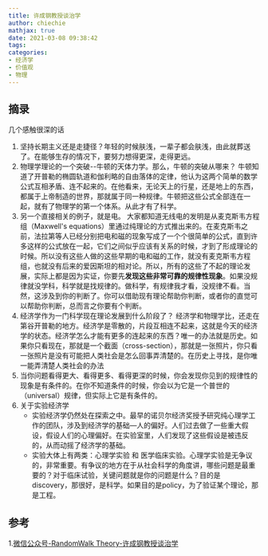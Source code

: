 ```yaml
---
title: 许成钢教授谈治学
author: chiechie
mathjax: true
date: 2021-03-08 09:38:42
tags:
categories:
- 经济学
- 价值观
- 物理
---
```



## 摘录

几个感触很深的话

1. 坚持长期主义还是走捷径？年轻的时候肤浅，一辈子都会肤浅，由此就葬送了。在能够生存的情况下，要努力想得更深，走得更远。
2. 物理学理论的一个突破--牛顿的天体力学。那么，牛顿的突破从哪来？
   牛顿知道了开普勒的椭圆轨道和伽利略的自由落体的定律，他认为这两个简单的数学公式互相矛盾、连不起来的。在他看来，无论天上的行星，还是地上的东西，都属于上帝制造的世界，那就属于同一种规律。牛顿把这些公式全部连在一起，就有了物理学的第一个体系。从此才有了科学。
3. 另一个直接相关的例子，就是电。
   大家都知道无线电的发明是从麦克斯韦方程组（Maxwell's equations）里通过纯理论的方式推出来的。在麦克斯韦之前，法拉第等人已经分别把电和磁的现象写成了一个个很简单的公式，直到许多这样的公式放在一起，它们之间似乎应该有关系的时候，才到了形成理论的时候。所以没有这些人做的这些早期的电和磁的工作，就没有麦克斯韦方程组，也就没有后来的爱因斯坦的相对论。所以，所有的这些了不起的理论发展，实际上都是因为实证，你要先**发现这些非常可靠的规律性现象**。如果没规律就没学科，科学就是找规律的。做科学，有规律我才看，没规律不看。当然，这涉及到你的判断了。你可以借助现有理论帮助你判断，或者你的直觉可以帮助你判断，总而言之你要有个判断。
4. 经济学作为一门科学现在理论发展到什么阶段了？
   经济学和物理学比，还走在第谷开普勒的地方。经济学是零散的，片段互相连不起来，这就是今天的经济学的状态。经济学怎么才能有更多的连起来的东西？唯一的办法就是历史。如果你只看现在，那就是一个截面（cross-section），那就是一张照片，你只看一张照片是没有可能把人类社会是怎么回事弄清楚的。在历史上寻找，是你唯一能弄清楚人类社会的办法
5. 当你问题看得更大、看得更多、看得更深的时候，你会发现你见到的规律性的现象是有条件的。在你不知道条件的时候，你会以为它是一个普世的（universal）规律，但实际上它是有条件的。
6. 关于实验经济学
     - 实验经济学仍然处在探索之中。最早的诺贝尔经济奖授予研究纯心理学工作的团队，涉及到经济学的基础—人的偏好。人们过去做了一些重大假设，假设人们的心理偏好。在实验室里，人们发现了这些假设是被违反的，从而动摇了经济学的基础。
      - 实验大体上有两类：心理学实验 和 医学临床实验。心理学实验是无争议的，非常重要。有争议的地方在于从社会科学的角度讲，哪些问题是最重要的？对于临床试验，关键问题就是你的问题是什么？目的是discovery，那很好，是科学。如果目的是policy，为了验证某个理论，那是工程。


## 参考
1.[微信公众号-RandomWalk Theory-许成钢教授谈治学](https://mp.weixin.qq.com/s/OOZabR5vQgmQzFIPrkJyoA)


